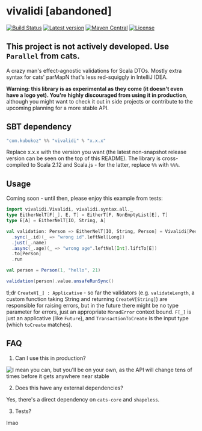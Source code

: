 # vivalidi [abandoned]

[![Build Status](https://travis-ci.org/kubukoz/vivalidi.svg?branch=master)](https://travis-ci.org/kubukoz/vivalidi)
[![Latest version](https://index.scala-lang.org/kubukoz/vivalidi/vivalidi/latest.svg)](https://index.scala-lang.org/kubukoz/vivalidi/vivalidi)
[![Maven Central](https://img.shields.io/maven-central/v/com.kubukoz/vivalidi_2.12.svg)](http://search.maven.org/#search%7Cga%7C1%7Cvivalidi)
[![License](http://img.shields.io/:license-Apache%202-green.svg)](http://www.apache.org/licenses/LICENSE-2.0.txt)

## This project is not actively developed. Use `Parallel` from cats.

A crazy man's effect-agnostic validations for Scala DTOs. Mostly extra syntax for cats' parMapN that's less red-squiggly in IntelliJ IDEA.

**Warning: this library is as experimental as they come (it doesn't even have a logo yet).
You're highly discouraged from using it in production**, although you might want to check it out in side projects
or contribute to the upcoming planning for a more stable API.

## SBT dependency

```scala
"com.kubukoz" %% "vivalidi" % "x.x.x"
```

Replace x.x.x with the version you want (the latest non-snapshot release version can be seen on the top of this README).
The library is cross-compiled to Scala 2.12 and Scala.js - for the latter, replace `%%` with `%%%`.

## Usage
Coming soon - until then, please enjoy this example from tests:

```scala
import vivalidi.Vivalidi, vivalidi.syntax.all._
type EitherNelT[F[_], E, T] = EitherT[F, NonEmptyList[E], T]
type E[A] = EitherNelT[IO, String, A]

val validation: Person => EitherNelT[IO, String, Person] = Vivalidi[Person, E].init
  .sync(_.id)(_ => "wrong id".leftNel[Long])
  .just(_.name)
  .async(_.age)(_ => "wrong age".leftNel[Int].liftTo[E])
  .to[Person]
  .run

val person = Person(1, "hello", 21)

validation(person).value.unsafeRunSync()
```

tl;dr `CreateV[_] : Applicative` - so far the validators (e.g. `validateLength`, a custom function taking String and returning
`CreateV[String]`) are responsible for raising errors, but in the future there might be no type parameter for errors, just
an appropriate `MonadError` context bound. `F[_]` is just an applicative (like `Future`), and `TransactionToCreate` is
the input type (which `toCreate` matches).

## FAQ

1. Can I use this in production?

![I mean you can, but you'll be on your own, as the API will change tens of times before it gets anywhere near stable](https://media.tenor.co/images/a8b0a72b4d23609c7f30b3ff2c3e9095/tenor.gif)

2. Does this have any external dependencies?

Yes, there's a direct dependency on `cats-core` and `shapeless`.

3. Tests?

lmao
